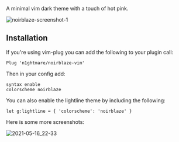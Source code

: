 A minimal vim dark theme with a touch of hot pink.


![noirblaze-screenshot-1](https://user-images.githubusercontent.com/3255810/111699900-5e395700-8841-11eb-9c93-2a6d939d8dad.png)

Installation
---
If you're using vim-plug you can add the following to your plugin call:

```vim
Plug 'n1ghtmare/noirblaze-vim'
```

Then in your config add:

```vim
syntax enable
colorscheme noirblaze
```

You can also enable the lightline theme by including the following:

```vim
let g:lightline = { 'colorscheme': 'noirblaze' }
```
Here is some more screenshots:

![2021-05-16_22-33](https://user-images.githubusercontent.com/3255810/118410169-ca480800-b696-11eb-90e5-5ad07c76da9a.png)
